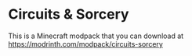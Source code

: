 # Circuits & Sorcery
This is a Minecraft modpack that you can download at https://modrinth.com/modpack/circuits-sorcery
